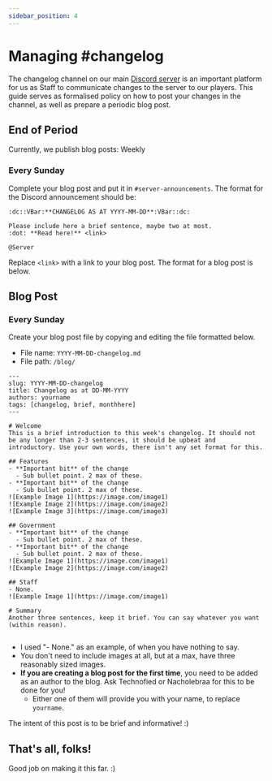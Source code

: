```yaml
---
sidebar_position: 4
---
```


# Managing #changelog
The changelog channel on our main [Discord server](https://discord.gg/democracy) is an important platform for us as Staff to communicate changes to the server to our players. This guide serves as formalised policy on how to post your changes in the channel, as well as prepare a periodic blog post.

## End of Period
Currently, we publish blog posts: Weekly

### Every Sunday
Complete your blog post and put it in ``#server-announcements``. The format for the Discord announcement should be:

```
:dc::VBar:**CHANGELOG AS AT YYYY-MM-DD**:VBar::dc: 

Please include here a brief sentence, maybe two at most.
:dot: **Read here!** <link>

@Server

```

Replace ``<link>`` with a link to your blog post. The format for a blog post is below.

## Blog Post

### Every Sunday

Create your blog post file by copying and editing the file formatted below.

- File name: ``YYYY-MM-DD-changelog.md``
- File path: ``/blog/``

```
---
slug: YYYY-MM-DD-changelog
title: Changelog as at DD-MM-YYYY
authors: yourname
tags: [changelog, brief, monthhere]
---

# Welcome
This is a brief introduction to this week's changelog. It should not be any longer than 2-3 sentences, it should be upbeat and introductory. Use your own words, there isn't any set format for this.

## Features
- **Important bit** of the change
  - Sub bullet point. 2 max of these.
- **Important bit** of the change
  - Sub bullet point. 2 max of these.
![Example Image 1](https://image.com/image1)
![Example Image 2](https://image.com/image2)
![Example Image 3](https://image.com/image3)

## Government
- **Important bit** of the change
  - Sub bullet point. 2 max of these.
- **Important bit** of the change
  - Sub bullet point. 2 max of these.
![Example Image 1](https://image.com/image1)
![Example Image 2](https://image.com/image2)

## Staff
- None.
![Example Image 1](https://image.com/image1)

# Summary
Another three sentences, keep it brief. You can say whatever you want (within reason).


```

- I used "- None." as an example, of when you have nothing to say.
- You don't need to include images at all, but at a max, have three reasonably sized images.
- **If you are creating a blog post for the first time**, you need to be added as an author to the blog. Ask Technofied or Nacholebraa for this to be done for you!
  - Either one of them will provide you with your name, to replace ``yourname``.

The intent of this post is to be brief and informative! :)

## That's all, folks!
Good job on making it this far. :)